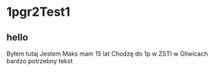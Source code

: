 # 1pgr2Test1
## hello
Byłem tutaj
Jestem Maks mam 15 lat
Chodzę do 1p w ZSTI w Gliwicach
bardzo potrzebny tekst
